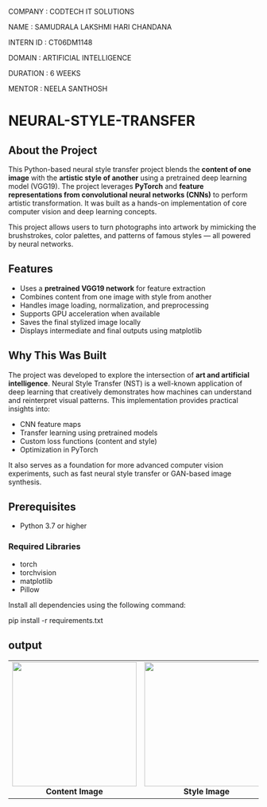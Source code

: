 COMPANY : CODTECH IT SOLUTIONS

NAME : SAMUDRALA LAKSHMI HARI CHANDANA

INTERN ID : CT06DM1148

DOMAIN : ARTIFICIAL INTELLIGENCE

DURATION : 6 WEEKS

MENTOR : NEELA SANTHOSH


# NEURAL-STYLE-TRANSFER

## About the Project

This Python-based neural style transfer project blends the **content of one image** with the **artistic style of another** using a pretrained deep learning model (VGG19). The project leverages **PyTorch** and **feature representations from convolutional neural networks (CNNs)** to perform artistic transformation. It was built as a hands-on implementation of core computer vision and deep learning concepts.

This project allows users to turn photographs into artwork by mimicking the brushstrokes, color palettes, and patterns of famous styles — all powered by neural networks.

## Features

- Uses a **pretrained VGG19 network** for feature extraction
- Combines content from one image with style from another
- Handles image loading, normalization, and preprocessing
- Supports GPU acceleration when available
- Saves the final stylized image locally
- Displays intermediate and final outputs using matplotlib

## Why This Was Built

The project was developed to explore the intersection of **art and artificial intelligence**. Neural Style Transfer (NST) is a well-known application of deep learning that creatively demonstrates how machines can understand and reinterpret visual patterns. This implementation provides practical insights into:

- CNN feature maps
- Transfer learning using pretrained models
- Custom loss functions (content and style)
- Optimization in PyTorch

It also serves as a foundation for more advanced computer vision experiments, such as fast neural style transfer or GAN-based image synthesis.

## Prerequisites

- Python 3.7 or higher

### Required Libraries

- torch
- torchvision
- matplotlib
- Pillow

Install all dependencies using the following command:

pip install -r requirements.txt

## output

<div align="center">

  <table>
    <tr>
      <td align="center">
        <img src="https://github.com/user-attachments/assets/your-content-image-url.png" width="250"/><br>
        <strong>Content Image</strong>
      </td>
      <td align="center">
        <img src="https://github.com/user-attachments/assets/your-style-image-url.png" width="250"/><br>
        <strong>Style Image</strong>
      </td>
      <td align="center">
        <img src="https://github.com/user-attachments/assets/your-output-image-url.png" width="250"/><br>
        <strong>Stylized Image</strong>
      </td>
    </tr>
  </table>

</div>
